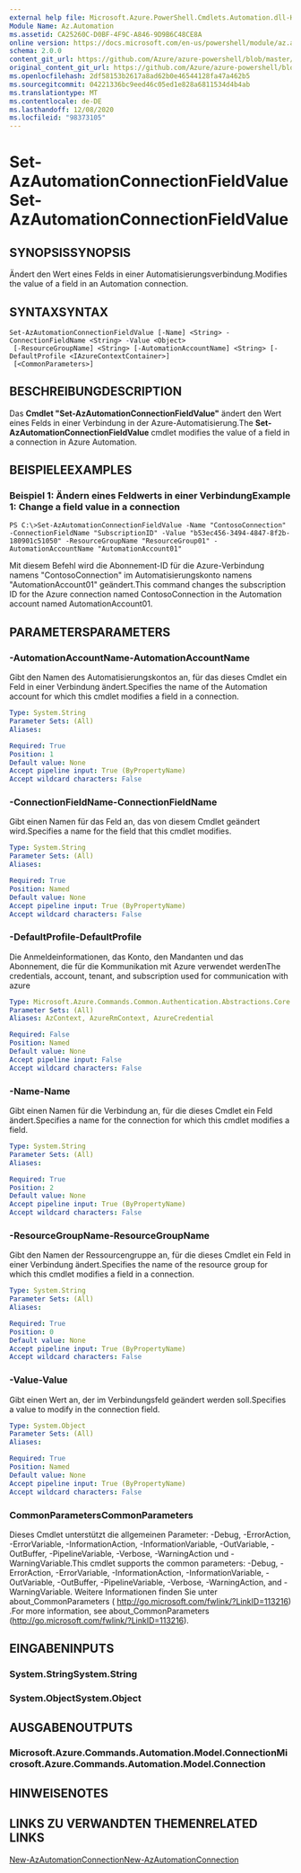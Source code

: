 ```yaml
---
external help file: Microsoft.Azure.PowerShell.Cmdlets.Automation.dll-Help.xml
Module Name: Az.Automation
ms.assetid: CA25260C-D0BF-4F9C-A846-9D9B6C48CE8A
online version: https://docs.microsoft.com/en-us/powershell/module/az.automation/set-azautomationconnectionfieldvalue
schema: 2.0.0
content_git_url: https://github.com/Azure/azure-powershell/blob/master/src/Automation/Automation/help/Set-AzAutomationConnectionFieldValue.md
original_content_git_url: https://github.com/Azure/azure-powershell/blob/master/src/Automation/Automation/help/Set-AzAutomationConnectionFieldValue.md
ms.openlocfilehash: 2df58153b2617a8ad62b0e46544128fa47a462b5
ms.sourcegitcommit: 04221336bc9eed46c05ed1e828a6811534d4b4ab
ms.translationtype: MT
ms.contentlocale: de-DE
ms.lasthandoff: 12/08/2020
ms.locfileid: "98373105"
---
```

# <span data-ttu-id="14c38-101">Set-AzAutomationConnectionFieldValue</span><span class="sxs-lookup"><span data-stu-id="14c38-101">Set-AzAutomationConnectionFieldValue</span></span>

## <span data-ttu-id="14c38-102">SYNOPSIS</span><span class="sxs-lookup"><span data-stu-id="14c38-102">SYNOPSIS</span></span>
<span data-ttu-id="14c38-103">Ändert den Wert eines Felds in einer Automatisierungsverbindung.</span><span class="sxs-lookup"><span data-stu-id="14c38-103">Modifies the value of a field in an Automation connection.</span></span>

## <span data-ttu-id="14c38-104">SYNTAX</span><span class="sxs-lookup"><span data-stu-id="14c38-104">SYNTAX</span></span>

```
Set-AzAutomationConnectionFieldValue [-Name] <String> -ConnectionFieldName <String> -Value <Object>
 [-ResourceGroupName] <String> [-AutomationAccountName] <String> [-DefaultProfile <IAzureContextContainer>]
 [<CommonParameters>]
```

## <span data-ttu-id="14c38-105">BESCHREIBUNG</span><span class="sxs-lookup"><span data-stu-id="14c38-105">DESCRIPTION</span></span>
<span data-ttu-id="14c38-106">Das **Cmdlet "Set-AzAutomationConnectionFieldValue"** ändert den Wert eines Felds in einer Verbindung in der Azure-Automatisierung.</span><span class="sxs-lookup"><span data-stu-id="14c38-106">The **Set-AzAutomationConnectionFieldValue** cmdlet modifies the value of a field in a connection in Azure Automation.</span></span>

## <span data-ttu-id="14c38-107">BEISPIELE</span><span class="sxs-lookup"><span data-stu-id="14c38-107">EXAMPLES</span></span>

### <span data-ttu-id="14c38-108">Beispiel 1: Ändern eines Feldwerts in einer Verbindung</span><span class="sxs-lookup"><span data-stu-id="14c38-108">Example 1: Change a field value in a connection</span></span>
```
PS C:\>Set-AzAutomationConnectionFieldValue -Name "ContosoConnection" -ConnectionFieldName "SubscriptionID" -Value "b53ec456-3494-4847-8f2b-180901c51050" -ResourceGroupName "ResourceGroup01" -AutomationAccountName "AutomationAccount01"
```

<span data-ttu-id="14c38-109">Mit diesem Befehl wird die Abonnement-ID für die Azure-Verbindung namens "ContosoConnection" im Automatisierungskonto namens "AutomationAccount01" geändert.</span><span class="sxs-lookup"><span data-stu-id="14c38-109">This command changes the subscription ID for the Azure connection named ContosoConnection in the Automation account named AutomationAccount01.</span></span>

## <span data-ttu-id="14c38-110">PARAMETERS</span><span class="sxs-lookup"><span data-stu-id="14c38-110">PARAMETERS</span></span>

### <span data-ttu-id="14c38-111">-AutomationAccountName</span><span class="sxs-lookup"><span data-stu-id="14c38-111">-AutomationAccountName</span></span>
<span data-ttu-id="14c38-112">Gibt den Namen des Automatisierungskontos an, für das dieses Cmdlet ein Feld in einer Verbindung ändert.</span><span class="sxs-lookup"><span data-stu-id="14c38-112">Specifies the name of the Automation account for which this cmdlet modifies a field in a connection.</span></span>

```yaml
Type: System.String
Parameter Sets: (All)
Aliases:

Required: True
Position: 1
Default value: None
Accept pipeline input: True (ByPropertyName)
Accept wildcard characters: False
```

### <span data-ttu-id="14c38-113">-ConnectionFieldName</span><span class="sxs-lookup"><span data-stu-id="14c38-113">-ConnectionFieldName</span></span>
<span data-ttu-id="14c38-114">Gibt einen Namen für das Feld an, das von diesem Cmdlet geändert wird.</span><span class="sxs-lookup"><span data-stu-id="14c38-114">Specifies a name for the field that this cmdlet modifies.</span></span>

```yaml
Type: System.String
Parameter Sets: (All)
Aliases:

Required: True
Position: Named
Default value: None
Accept pipeline input: True (ByPropertyName)
Accept wildcard characters: False
```

### <span data-ttu-id="14c38-115">-DefaultProfile</span><span class="sxs-lookup"><span data-stu-id="14c38-115">-DefaultProfile</span></span>
<span data-ttu-id="14c38-116">Die Anmeldeinformationen, das Konto, den Mandanten und das Abonnement, die für die Kommunikation mit Azure verwendet werden</span><span class="sxs-lookup"><span data-stu-id="14c38-116">The credentials, account, tenant, and subscription used for communication with azure</span></span>

```yaml
Type: Microsoft.Azure.Commands.Common.Authentication.Abstractions.Core.IAzureContextContainer
Parameter Sets: (All)
Aliases: AzContext, AzureRmContext, AzureCredential

Required: False
Position: Named
Default value: None
Accept pipeline input: False
Accept wildcard characters: False
```

### <span data-ttu-id="14c38-117">-Name</span><span class="sxs-lookup"><span data-stu-id="14c38-117">-Name</span></span>
<span data-ttu-id="14c38-118">Gibt einen Namen für die Verbindung an, für die dieses Cmdlet ein Feld ändert.</span><span class="sxs-lookup"><span data-stu-id="14c38-118">Specifies a name for the connection for which this cmdlet modifies a field.</span></span>

```yaml
Type: System.String
Parameter Sets: (All)
Aliases:

Required: True
Position: 2
Default value: None
Accept pipeline input: True (ByPropertyName)
Accept wildcard characters: False
```

### <span data-ttu-id="14c38-119">-ResourceGroupName</span><span class="sxs-lookup"><span data-stu-id="14c38-119">-ResourceGroupName</span></span>
<span data-ttu-id="14c38-120">Gibt den Namen der Ressourcengruppe an, für die dieses Cmdlet ein Feld in einer Verbindung ändert.</span><span class="sxs-lookup"><span data-stu-id="14c38-120">Specifies the name of the resource group for which this cmdlet modifies a field in a connection.</span></span>

```yaml
Type: System.String
Parameter Sets: (All)
Aliases:

Required: True
Position: 0
Default value: None
Accept pipeline input: True (ByPropertyName)
Accept wildcard characters: False
```

### <span data-ttu-id="14c38-121">-Value</span><span class="sxs-lookup"><span data-stu-id="14c38-121">-Value</span></span>
<span data-ttu-id="14c38-122">Gibt einen Wert an, der im Verbindungsfeld geändert werden soll.</span><span class="sxs-lookup"><span data-stu-id="14c38-122">Specifies a value to modify in the connection field.</span></span>

```yaml
Type: System.Object
Parameter Sets: (All)
Aliases:

Required: True
Position: Named
Default value: None
Accept pipeline input: True (ByPropertyName)
Accept wildcard characters: False
```

### <span data-ttu-id="14c38-123">CommonParameters</span><span class="sxs-lookup"><span data-stu-id="14c38-123">CommonParameters</span></span>
<span data-ttu-id="14c38-124">Dieses Cmdlet unterstützt die allgemeinen Parameter: -Debug, -ErrorAction, -ErrorVariable, -InformationAction, -InformationVariable, -OutVariable, -OutBuffer, -PipelineVariable, -Verbose, -WarningAction und -WarningVariable.</span><span class="sxs-lookup"><span data-stu-id="14c38-124">This cmdlet supports the common parameters: -Debug, -ErrorAction, -ErrorVariable, -InformationAction, -InformationVariable, -OutVariable, -OutBuffer, -PipelineVariable, -Verbose, -WarningAction, and -WarningVariable.</span></span> <span data-ttu-id="14c38-125">Weitere Informationen finden Sie unter about_CommonParameters ( http://go.microsoft.com/fwlink/?LinkID=113216) .</span><span class="sxs-lookup"><span data-stu-id="14c38-125">For more information, see about_CommonParameters (http://go.microsoft.com/fwlink/?LinkID=113216).</span></span>

## <span data-ttu-id="14c38-126">EINGABEN</span><span class="sxs-lookup"><span data-stu-id="14c38-126">INPUTS</span></span>

### <span data-ttu-id="14c38-127">System.String</span><span class="sxs-lookup"><span data-stu-id="14c38-127">System.String</span></span>

### <span data-ttu-id="14c38-128">System.Object</span><span class="sxs-lookup"><span data-stu-id="14c38-128">System.Object</span></span>

## <span data-ttu-id="14c38-129">AUSGABEN</span><span class="sxs-lookup"><span data-stu-id="14c38-129">OUTPUTS</span></span>

### <span data-ttu-id="14c38-130">Microsoft.Azure.Commands.Automation.Model.Connection</span><span class="sxs-lookup"><span data-stu-id="14c38-130">Microsoft.Azure.Commands.Automation.Model.Connection</span></span>

## <span data-ttu-id="14c38-131">HINWEISE</span><span class="sxs-lookup"><span data-stu-id="14c38-131">NOTES</span></span>

## <span data-ttu-id="14c38-132">LINKS ZU VERWANDTEN THEMEN</span><span class="sxs-lookup"><span data-stu-id="14c38-132">RELATED LINKS</span></span>

[<span data-ttu-id="14c38-133">New-AzAutomationConnection</span><span class="sxs-lookup"><span data-stu-id="14c38-133">New-AzAutomationConnection</span></span>](./New-AzAutomationConnection.md)


